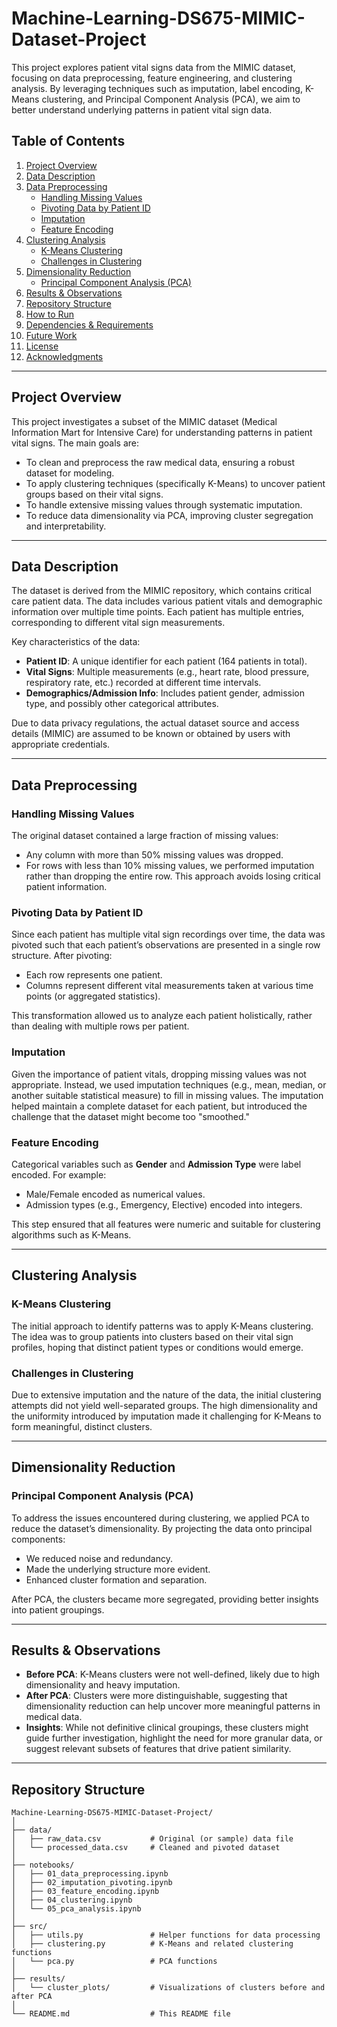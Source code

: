 # Machine-Learning-DS675-MIMIC-Dataset-Project


This project explores patient vital signs data from the MIMIC dataset, focusing on data preprocessing, feature engineering, and clustering analysis. By leveraging techniques such as imputation, label encoding, K-Means clustering, and Principal Component Analysis (PCA), we aim to better understand underlying patterns in patient vital sign data.

## Table of Contents

1. [Project Overview](#project-overview)
2. [Data Description](#data-description)
3. [Data Preprocessing](#data-preprocessing)
   - [Handling Missing Values](#handling-missing-values)
   - [Pivoting Data by Patient ID](#pivoting-data-by-patient-id)
   - [Imputation](#imputation)
   - [Feature Encoding](#feature-encoding)
4. [Clustering Analysis](#clustering-analysis)
   - [K-Means Clustering](#k-means-clustering)
   - [Challenges in Clustering](#challenges-in-clustering)
5. [Dimensionality Reduction](#dimensionality-reduction)
   - [Principal Component Analysis (PCA)](#principal-component-analysis-pca)
6. [Results & Observations](#results--observations)
7. [Repository Structure](#repository-structure)
8. [How to Run](#how-to-run)
9. [Dependencies & Requirements](#dependencies--requirements)
10. [Future Work](#future-work)
11. [License](#license)
12. [Acknowledgments](#acknowledgments)

---

## Project Overview

This project investigates a subset of the MIMIC dataset (Medical Information Mart for Intensive Care) for understanding patterns in patient vital signs. The main goals are:

- To clean and preprocess the raw medical data, ensuring a robust dataset for modeling.
- To apply clustering techniques (specifically K-Means) to uncover patient groups based on their vital signs.
- To handle extensive missing values through systematic imputation.
- To reduce data dimensionality via PCA, improving cluster segregation and interpretability.

---

## Data Description

The dataset is derived from the MIMIC repository, which contains critical care patient data. The data includes various patient vitals and demographic information over multiple time points. Each patient has multiple entries, corresponding to different vital sign measurements.

Key characteristics of the data:
- **Patient ID**: A unique identifier for each patient (164 patients in total).
- **Vital Signs**: Multiple measurements (e.g., heart rate, blood pressure, respiratory rate, etc.) recorded at different time intervals.
- **Demographics/Admission Info**: Includes patient gender, admission type, and possibly other categorical attributes.
  
Due to data privacy regulations, the actual dataset source and access details (MIMIC) are assumed to be known or obtained by users with appropriate credentials.

---

## Data Preprocessing

### Handling Missing Values

The original dataset contained a large fraction of missing values:
- Any column with more than 50% missing values was dropped.
- For rows with less than 10% missing values, we performed imputation rather than dropping the entire row. This approach avoids losing critical patient information.
  
### Pivoting Data by Patient ID

Since each patient has multiple vital sign recordings over time, the data was pivoted such that each patient’s observations are presented in a single row structure. After pivoting:
- Each row represents one patient.
- Columns represent different vital measurements taken at various time points (or aggregated statistics).

This transformation allowed us to analyze each patient holistically, rather than dealing with multiple rows per patient.

### Imputation

Given the importance of patient vitals, dropping missing values was not appropriate. Instead, we used imputation techniques (e.g., mean, median, or another suitable statistical measure) to fill in missing values. The imputation helped maintain a complete dataset for each patient, but introduced the challenge that the dataset might become too "smoothed."
  
### Feature Encoding

Categorical variables such as **Gender** and **Admission Type** were label encoded. For example:
- Male/Female encoded as numerical values.
- Admission types (e.g., Emergency, Elective) encoded into integers.

This step ensured that all features were numeric and suitable for clustering algorithms such as K-Means.

---

## Clustering Analysis

### K-Means Clustering

The initial approach to identify patterns was to apply K-Means clustering. The idea was to group patients into clusters based on their vital sign profiles, hoping that distinct patient types or conditions would emerge.

### Challenges in Clustering

Due to extensive imputation and the nature of the data, the initial clustering attempts did not yield well-separated groups. The high dimensionality and the uniformity introduced by imputation made it challenging for K-Means to form meaningful, distinct clusters.

---

## Dimensionality Reduction

### Principal Component Analysis (PCA)

To address the issues encountered during clustering, we applied PCA to reduce the dataset’s dimensionality. By projecting the data onto principal components:
- We reduced noise and redundancy.
- Made the underlying structure more evident.
- Enhanced cluster formation and separation.

After PCA, the clusters became more segregated, providing better insights into patient groupings.

---

## Results & Observations

- **Before PCA**: K-Means clusters were not well-defined, likely due to high dimensionality and heavy imputation.
- **After PCA**: Clusters were more distinguishable, suggesting that dimensionality reduction can help uncover more meaningful patterns in medical data.
- **Insights**: While not definitive clinical groupings, these clusters might guide further investigation, highlight the need for more granular data, or suggest relevant subsets of features that drive patient similarity.

---

## Repository Structure
```
Machine-Learning-DS675-MIMIC-Dataset-Project/
│
├── data/
│   ├── raw_data.csv           # Original (or sample) data file
│   └── processed_data.csv     # Cleaned and pivoted dataset
│
├── notebooks/
│   ├── 01_data_preprocessing.ipynb
│   ├── 02_imputation_pivoting.ipynb
│   ├── 03_feature_encoding.ipynb
│   ├── 04_clustering.ipynb
│   └── 05_pca_analysis.ipynb
│
├── src/
│   ├── utils.py               # Helper functions for data processing
│   ├── clustering.py          # K-Means and related clustering functions
│   └── pca.py                 # PCA functions
│
├── results/
│   └── cluster_plots/         # Visualizations of clusters before and after PCA
│
└── README.md                  # This README file
```
